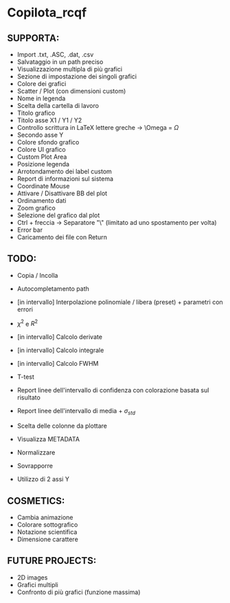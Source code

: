 # Copilota_rcqf

SUPPORTA:
---
- Import .txt, .ASC, .dat, .csv
- Salvataggio in un path preciso
- Visualizzazione multipla di più grafici
- Sezione di impostazione dei singoli grafici
- Colore dei grafici
- Scatter / Plot (con dimensioni custom)
- Nome in legenda
- Scelta della cartella di lavoro
- Titolo grafico
- Titolo asse X1 / Y1 / Y2
- Controllo scrittura in LaTeX lettere greche -> \Omega = $\Omega$
- Secondo asse Y
- Colore sfondo grafico
- Colore UI grafico
- Custom Plot Area
- Posizione legenda
- Arrotondamento dei label custom
- Report di informazioni sul sistema
- Coordinate Mouse
- Attivare / Disattivare BB del plot
- Ordinamento dati
- Zoom grafico
- Selezione del grafico dal plot
- Ctrl + freccia -> Separatore "\\" (limitato ad uno spostamento per volta)
- Error bar
- Caricamento dei file con Return

TODO:
---
- Copia / Incolla
- Autocompletamento path

- [in intervallo] Interpolazione polinomiale / libera (preset) + parametri con errori
- $\chi^2$ e $R^2$ 
- [in intervallo] Calcolo derivate                              
- [in intervallo] Calcolo integrale
- [in intervallo] Calcolo FWHM            
- T-test
- Report linee dell'intervallo di confidenza con colorazione basata sul risultato
- Report linee dell'intervallo di media + $\sigma_{std}$ 

- Scelta delle colonne da plottare
- Visualizza METADATA
- Normalizzare
- Sovrapporre
- Utilizzo di 2 assi Y

COSMETICS:
---
- Cambia animazione
- Colorare sottografico
- Notazione scientifica
- Dimensione carattere

FUTURE PROJECTS:
---
- 2D images
- Grafici multipli
- Confronto di più grafici (funzione massima)